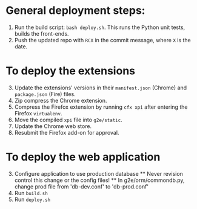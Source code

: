 General deployment steps:
=
1. Run the build script: `bash deploy.sh`. This runs the Python unit tests, builds the front-ends.
2. Push the updated repo with `RCX` in the commit message, where `X` is the date.

To deploy the extensions
=
3. Update the extensions' versions in their `manifest.json` (Chrome) and `package.json` (Fire) files.
4. Zip compress the Chrome extension.
5. Compress the Firefox extension by running `cfx xpi` after entering the Firefox `virtualenv`.
6. Move the compiled `xpi` file into `g2e/static`.
7. Update the Chrome web store.
8. Resubmit the Firefox add-on for approval.

To deploy the web application
=
3. Configure application to use production database
   ** Never revision control this change or the config files! **
   In g2e/orm/commondb.py, change prod file from 'db-dev.conf' to 'db-prod.conf'
4. Run `build.sh`
5. Run `deploy.sh`